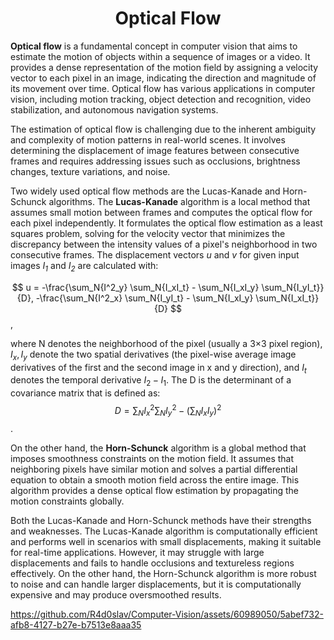 <center><h1>Optical Flow</h1></center>

<b>Optical flow</b> is a fundamental concept in computer vision that aims to estimate the motion of objects within a sequence of images or a video. It provides a dense representation of the motion field by assigning a velocity vector to each pixel in an image, indicating the direction and magnitude of its movement over time. Optical flow has various applications in computer vision, including motion tracking, object detection and recognition, video stabilization, and autonomous navigation systems.

The estimation of optical flow is challenging due to the inherent ambiguity and complexity of motion patterns in real-world scenes. It involves determining the displacement of image features between consecutive frames and requires addressing issues such as occlusions, brightness changes, texture variations, and noise.

Two widely used optical flow methods are the Lucas-Kanade and Horn-Schunck algorithms. The <b>Lucas-Kanade</b> algorithm is a local method that assumes small motion between frames and computes the optical flow for each pixel independently. It formulates the optical flow estimation as a least squares problem, solving for the velocity vector that minimizes the discrepancy between the intensity values of a pixel's neighborhood in two consecutive frames.
The displacement vectors <i>u</i> and <i>v</i> for given input images <i>$I_1$</i> and <i>$I_2$</i> are calculated with:

$$ u = -\frac{\sum_N{I^2_y} \sum_N{I_xI_t} - \sum_N{I_xI_y} \sum_N{I_yI_t}}{D}, -\frac{\sum_N{I^2_x} \sum_N{I_yI_t} - \sum_N{I_xI_y} \sum_N{I_xI_t}}{D} $$,

where N denotes the neighborhood of the pixel (usually a 3×3 pixel region), $I_x, I_y$ denote the two spatial derivatives (the pixel-wise average image derivatives of the first and the second image in x and y direction), and $I_t$ denotes the temporal derivative $I_2-I_1$. The D is the determinant of a covariance matrix that is defined as:
$$ D = \sum_N{I^2_x} \sum_N{I^2_y} - (\sum_N{I_xI_y})^2 $$.

On the other hand, the <b>Horn-Schunck</b> algorithm is a global method that imposes smoothness constraints on the motion field. It assumes that neighboring pixels have similar motion and solves a partial differential equation to obtain a smooth motion field across the entire image. This algorithm provides a dense optical flow estimation by propagating the motion constraints globally.

Both the Lucas-Kanade and Horn-Schunck methods have their strengths and weaknesses. The Lucas-Kanade algorithm is computationally efficient and performs well in scenarios with small displacements, making it suitable for real-time applications. However, it may struggle with large displacements and fails to handle occlusions and textureless regions effectively. On the other hand, the Horn-Schunck algorithm is more robust to noise and can handle larger displacements, but it is computationally expensive and may produce oversmoothed results.


https://github.com/R4d0slav/Computer-Vision/assets/60989050/5abef732-afb8-4127-b27e-b7513e8aaa35

